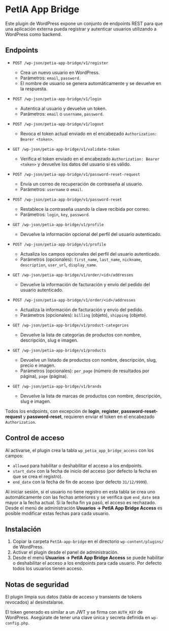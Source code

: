 # PetIA App Bridge

Este plugin de WordPress expone un conjunto de endpoints REST para que una aplicación externa pueda registrar y autenticar usuarios utilizando a WordPress como backend.

## Endpoints

- `POST /wp-json/petia-app-bridge/v1/register`
  - Crea un nuevo usuario en WordPress.
  - Parámetros: `email`, `password`.
  - El nombre de usuario se genera automáticamente y se devuelve en la respuesta.

- `POST /wp-json/petia-app-bridge/v1/login`
  - Autentica al usuario y devuelve un token.
  - Parámetros: `email` o `username`, `password`.

- `POST /wp-json/petia-app-bridge/v1/logout`
  - Revoca el token actual enviado en el encabezado `Authorization: Bearer <token>`.

- `GET /wp-json/petia-app-bridge/v1/validate-token`
  - Verifica el token enviado en el encabezado `Authorization: Bearer <token>` y devuelve los datos del usuario si es válido.

- `POST /wp-json/petia-app-bridge/v1/password-reset-request`
  - Envía un correo de recuperación de contraseña al usuario.
  - Parámetros: `username` o `email`.

- `POST /wp-json/petia-app-bridge/v1/password-reset`
  - Restablece la contraseña usando la clave recibida por correo.
  - Parámetros: `login`, `key`, `password`.

- `GET /wp-json/petia-app-bridge/v1/profile`
  - Devuelve la información opcional del perfil del usuario autenticado.

- `POST /wp-json/petia-app-bridge/v1/profile`
  - Actualiza los campos opcionales del perfil del usuario autenticado.
  - Parámetros (opcionales): `first_name`, `last_name`, `nickname`, `description`, `user_url`, `display_name`.

- `GET /wp-json/petia-app-bridge/v1/order/<id>/addresses`
  - Devuelve la información de facturación y envío del pedido del usuario autenticado.

- `POST /wp-json/petia-app-bridge/v1/order/<id>/addresses`
  - Actualiza la información de facturación y envío del pedido.
  - Parámetros (opcionales): `billing` (objeto), `shipping` (objeto).

- `GET /wp-json/petia-app-bridge/v1/product-categories`
  - Devuelve la lista de categorías de productos con nombre, descripción, slug e imagen.

- `GET /wp-json/petia-app-bridge/v1/products`
  - Devuelve un listado de productos con nombre, descripción, slug, precio e imagen.
  - Parámetros (opcionales): `per_page` (número de resultados por página), `page` (página).

- `GET /wp-json/petia-app-bridge/v1/brands`
  - Devuelve la lista de marcas de productos con nombre, descripción, slug e imagen.

Todos los endpoints, con excepción de **login**, **register**, **password-reset-request** y **password-reset**, requieren enviar el token en el encabezado `Authorization`.

## Control de acceso

Al activarse, el plugin crea la tabla `wp_petia_app_bridge_access` con los campos:

- `allowed` para habilitar o deshabilitar el acceso a los endpoints.
- `start_date` con la fecha de inicio del acceso (por defecto la fecha en que se crea el registro).
- `end_date` con la fecha de fin de acceso (por defecto `31/12/9999`).

Al iniciar sesión, si el usuario no tiene registro en esta tabla se crea uno automáticamente con las fechas anteriores y se verifica que `end_date` sea mayor a la fecha actual. Si la fecha fin ya pasó, el acceso es rechazado. Desde el menú de administración **Usuarios → PetIA App Bridge Access** es posible modificar estas fechas para cada usuario.

## Instalación

1. Copiar la carpeta `PetIA-app-bridge` en el directorio `wp-content/plugins/` de WordPress.
2. Activar el plugin desde el panel de administración.
3. Desde el menú **Usuarios → PetIA App Bridge Access** se puede habilitar o deshabilitar el acceso a los endpoints para cada usuario. Por defecto todos los usuarios tienen acceso.

## Notas de seguridad

El plugin limpia sus datos (tabla de acceso y transients de tokens revocados) al desinstalarse.

El token generado es similar a un JWT y se firma con `AUTH_KEY` de WordPress. Asegúrate de tener una clave única y secreta definida en `wp-config.php`.
